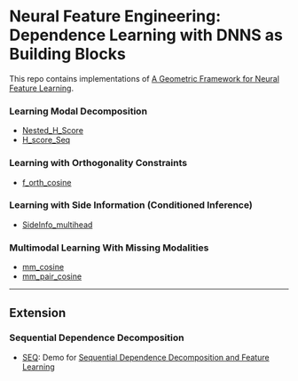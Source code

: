 # Neural Feature Engineering: Dependence Learning with DNNS as Building Blocks

This repo contains implementations of [A Geometric Framework for Neural Feature Learning](https://arxiv.org/pdf/2309.10140.pdf).



### Learning Modal Decomposition
- [Nested_H_Score](https://github.com/XiangxiangXu/NFE/blob/main/Nested_H_Score.ipynb)
- [H_score_Seq](https://github.com/XiangxiangXu/NFE/blob/main/H_score_Seq.ipynb)

### Learning with Orthogonality Constraints
- [f_orth_cosine](https://github.com/XiangxiangXu/NFE/blob/main/f_orth_cosine.ipynb)

### Learning with Side Information (Conditioned Inference)
- [SideInfo_multihead](https://github.com/XiangxiangXu/NFE/blob/main/SideInfo_multihead.ipynb)
  
### Multimodal Learning With Missing Modalities
- [mm_cosine](https://github.com/XiangxiangXu/NFE/blob/main/mm_cosine.ipynb)
- [mm_pair_cosine](https://github.com/XiangxiangXu/NFE/blob/main/mm_pair_cosine.ipynb)

---
## Extension

### Sequential Dependence Decomposition
- [SEQ](https://github.com/XiangxiangXu/NFE/blob/main/SEQ.ipynb): Demo for [Sequential Dependence Decomposition and Feature Learning](https://ieeexplore.ieee.org/document/10313384)
